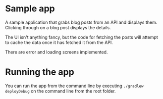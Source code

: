 # Sample app
A sample application that grabs blog posts from an API and displays them. Clicking through on a blog post displays the details.

The UI isn't anything fancy, but the code for fetching the posts will attempt to cache the data once it has fetched it from the API.

There are error and loading screens implemented.

# Running the app
You can run the app from the command line by executing `./gradlew deployDebug` on the command line from the root folder.
